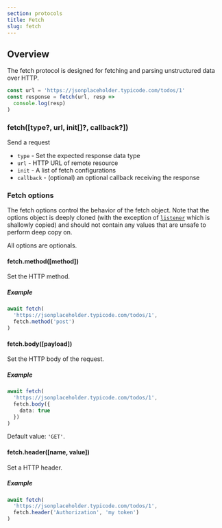 ```yaml
---
section: protocols
title: Fetch
slug: fetch
---
```


## Overview

The fetch protocol is designed for fetching and parsing unstructured data over HTTP.

```typescript
const url = 'https://jsonplaceholder.typicode.com/todos/1'
const response = fetch(url, resp => 
  console.log(resp)
)
```

### fetch([type?, url, init[]?, callback?])

Send a request

- `type` - Set the expected response data type 
- `url` - HTTP URL of remote resource
- `init` - A list of fetch configurations
- `callback` - (optional) an optional callback receiving the response


### Fetch options

The fetch options control the behavior of the fetch object. Note that the options object is deeply cloned (with the exception of [`listener`](#fetch.options.listener) which is shallowly copied) and should not contain any values that are unsafe to perform deep copy on.

All options are optionals.

#### fetch.method([method])

Set the HTTP method.

##### Example

```typescript
await fetch(
  'https://jsonplaceholder.typicode.com/todos/1',
  fetch.method('post')
)
```

#### fetch.body([payload])

Set the HTTP body of the request.

##### Example

```typescript
await fetch(
  'https://jsonplaceholder.typicode.com/todos/1',
  fetch.body({
    data: true
  })
)
```

Default value: `'GET'`.

#### fetch.header([name, value])

Set a HTTP header.

##### Example

```typescript
await fetch(
  'https://jsonplaceholder.typicode.com/todos/1',
  fetch.header('Authorization', 'my token')
)
```